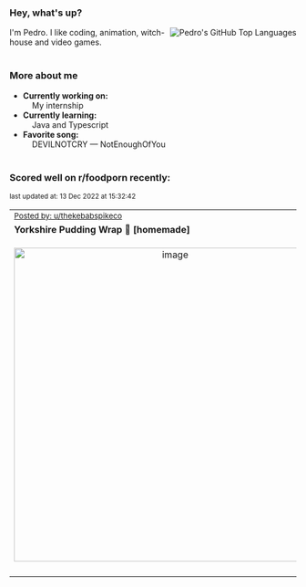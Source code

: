 ### Hey, what's up?
<img align="right" alt="Pedro's GitHub Top Languages" src="https://github-readme-stats.vercel.app/api/top-langs/?username=PedrosUsername&exclude_repo=HW2&layout=compact" />

I'm Pedro. I like coding, animation, witch-house and video games.<br><br>

### More about me
- **Currently working on:**  
&nbsp;&nbsp;&nbsp;&nbsp;My internship
- **Currently learning:**  
&nbsp;&nbsp;&nbsp;&nbsp;Java and Typescript
- **Favorite song:**  
&nbsp;&nbsp;&nbsp;&nbsp;DEVILNOTCRY — NotEnoughOfYou<br><br>

### Scored well on r/foodporn recently:

<p align="left"><sub>last updated at: 13 Dec 2022 at 15:32:42</sub></p>

|   |
| --- |
| <sub>[Posted by: u/thekebabspikeco][source]</sub> |
| **Yorkshire Pudding Wrap 🎅 [homemade]** | 
|<p align="center"> <img alt="image" src="https://i.redd.it/jke0flbrjb5a1.jpg" width="550" /> </p>|
|   |

  



  
  
  
[linkedin]: https://linkedin.com/in/pedro-h-r-gomes-8a487b14a/
[gmail]: mailto:pilique11@gmail.com
[source]: https://reddit.com/r/FoodPorn/comments/zitplr/yorkshire_pudding_wrap_homemade/
[redditAPI]: https://www.reddit.com/dev/api/